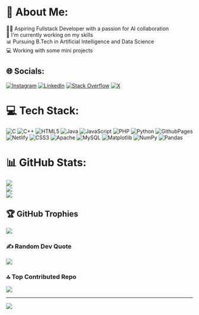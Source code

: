 # 💫 About Me:
🧑‍💻 Aspiring Fullstack Developer with a passion for AI collaboration<br>🔭 I'm currently working on my skills<br>📊 Pursuing B.Tech in Artificial Intelligence and Data Science<br>💻 Working with some mini projects


## 🌐 Socials:
[![Instagram](https://img.shields.io/badge/Instagram-%23E4405F.svg?logo=Instagram&logoColor=white)](https://instagram.com/kabilankavi131) [![LinkedIn](https://img.shields.io/badge/LinkedIn-%230077B5.svg?logo=linkedin&logoColor=white)](https://linkedin.com/in/kabilankavi131) [![Stack Overflow](https://img.shields.io/badge/-Stackoverflow-FE7A16?logo=stack-overflow&logoColor=white)](https://stackoverflow.com/users/17909132) [![X](https://img.shields.io/badge/X-black.svg?logo=X&logoColor=white)](https://x.com/kabilankavi131) 

# 💻 Tech Stack:
![C](https://img.shields.io/badge/c-%2300599C.svg?style=for-the-badge&logo=c&logoColor=white) ![C++](https://img.shields.io/badge/c++-%2300599C.svg?style=for-the-badge&logo=c%2B%2B&logoColor=white) ![HTML5](https://img.shields.io/badge/html5-%23E34F26.svg?style=for-the-badge&logo=html5&logoColor=white) ![Java](https://img.shields.io/badge/java-%23ED8B00.svg?style=for-the-badge&logo=openjdk&logoColor=white) ![JavaScript](https://img.shields.io/badge/javascript-%23323330.svg?style=for-the-badge&logo=javascript&logoColor=%23F7DF1E) ![PHP](https://img.shields.io/badge/php-%23777BB4.svg?style=for-the-badge&logo=php&logoColor=white) ![Python](https://img.shields.io/badge/python-3670A0?style=for-the-badge&logo=python&logoColor=ffdd54) ![GithubPages](https://img.shields.io/badge/github%20pages-121013?style=for-the-badge&logo=github&logoColor=white) ![Netlify](https://img.shields.io/badge/netlify-%23000000.svg?style=for-the-badge&logo=netlify&logoColor=#00C7B7) ![CSS3](https://img.shields.io/badge/css3-%231572B6.svg?style=for-the-badge&logo=css3&logoColor=white) ![Apache](https://img.shields.io/badge/apache-%23D42029.svg?style=for-the-badge&logo=apache&logoColor=white) ![MySQL](https://img.shields.io/badge/mysql-%2300000f.svg?style=for-the-badge&logo=mysql&logoColor=white) ![Matplotlib](https://img.shields.io/badge/Matplotlib-%23ffffff.svg?style=for-the-badge&logo=Matplotlib&logoColor=black) ![NumPy](https://img.shields.io/badge/numpy-%23013243.svg?style=for-the-badge&logo=numpy&logoColor=white) ![Pandas](https://img.shields.io/badge/pandas-%23150458.svg?style=for-the-badge&logo=pandas&logoColor=white)
# 📊 GitHub Stats:
![](https://github-readme-stats.vercel.app/api?username=kabilankavi131&theme=react&hide_border=false&include_all_commits=true&count_private=true)<br/>
![](https://github-readme-streak-stats.herokuapp.com/?user=kabilankavi131&theme=react&hide_border=false)<br/>
![](https://github-readme-stats.vercel.app/api/top-langs/?username=kabilankavi131&theme=react&hide_border=false&include_all_commits=true&count_private=true&layout=compact)

## 🏆 GitHub Trophies
![](https://github-profile-trophy.vercel.app/?username=kabilankavi131&theme=tokyonight&no-frame=false&no-bg=false&margin-w=4)

### ✍️ Random Dev Quote
![](https://quotes-github-readme.vercel.app/api?type=horizontal&theme=radical)

### 🔝 Top Contributed Repo
![](https://github-contributor-stats.vercel.app/api?username=kabilankavi131&limit=5&theme=dark&combine_all_yearly_contributions=true)

---
[![](https://visitcount.itsvg.in/api?id=kabilankavi131&label=Profile%20Views&pretty=true)](https://visitcount.itsvg.in)
